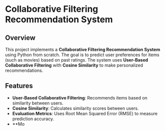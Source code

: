 # Collaborative Filtering Recommendation System

## Overview

This project implements a **Collaborative Filtering Recommendation System** using Python from scratch. The goal is to predict user preferences for items (such as movies) based on past ratings. The system uses **User-Based Collaborative Filtering** with **Cosine Similarity** to make personalized recommendations.

## Features

- **User-Based Collaborative Filtering**: Recommends items based on similarity between users.
- **Cosine Similarity**: Calculates similarity scores between users.
- **Evaluation Metrics**: Uses Root Mean Squared Error (RMSE) to measure prediction accuracy.
- **Mo
